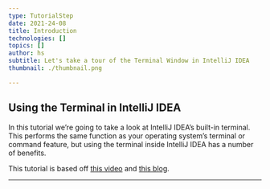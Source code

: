 ```yaml
---
type: TutorialStep
date: 2021-24-08
title: Introduction
technologies: []
topics: []
author: hs
subtitle: Let's take a tour of the Terminal Window in IntelliJ IDEA
thumbnail: ./thumbnail.png

---
```

## Using the Terminal in IntelliJ IDEA  
In this tutorial we’re going to take a look at IntelliJ IDEA’s built-in terminal. This performs the same function as your operating system’s terminal or command feature, but using the terminal inside IntelliJ IDEA has a number of benefits.

This tutorial is based off [this video](https://youtu.be/tlEkrWU0d1M) and [this blog](https://blog.jetbrains.com/idea/2020/09/using-the-terminal-in-intellij-idea/).

---